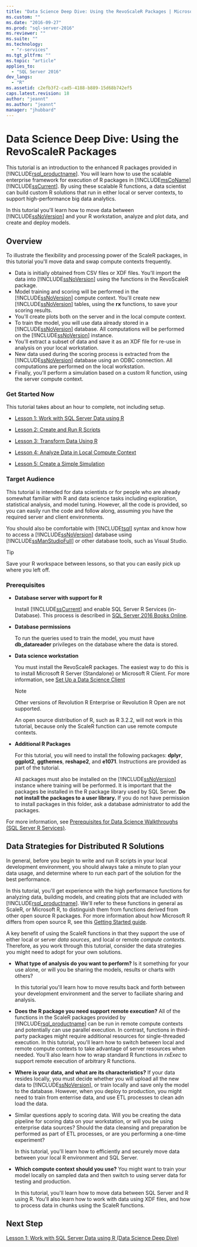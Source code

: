 ```yaml
---
title: "Data Science Deep Dive: Using the RevoScaleR Packages | Microsoft Docs"
ms.custom: ""
ms.date: "2016-09-27"
ms.prod: "sql-server-2016"
ms.reviewer: ""
ms.suite: ""
ms.technology: 
  - "r-services"
ms.tgt_pltfrm: ""
ms.topic: "article"
applies_to: 
  - "SQL Server 2016"
dev_langs: 
  - "R"
ms.assetid: c2efb3f2-cad5-4188-b889-15d68b742ef5
caps.latest.revision: 18
author: "jeannt"
ms.author: "jeannt"
manager: "jhubbard"
---
```

# Data Science Deep Dive: Using the RevoScaleR Packages
This tutorial is an introduction to the enhanced R packages provided in [!INCLUDE[rsql_productname](../../includes/rsql-productname-md.md)]. You will learn how to use the scalable enterprise framework for execution of R packages in [!INCLUDE[msCoName](../../includes/msconame-md.md)] [!INCLUDE[ssCurrent](../../includes/sscurrent-md.md)].   By using these scalable R functions, a data scientist can build custom R solutions that run in either local or server contexts, to support high-performance big data analytics.  
  
In this tutorial you'll learn how to move data between [!INCLUDE[ssNoVersion](../../includes/ssnoversion-md.md)] and your R workstation, analyze and plot data, and create and deploy models.  
    
## Overview 
 
To illustrate the flexibility and processing power of the ScaleR packages, in this tutorial you'll move data and swap compute contexts frequently.

+ Data is initially obtained from CSV files or XDF files. You'll import the data into [!INCLUDE[ssNoVersion](../../includes/ssnoversion-md.md)] using the functions in the RevoScaleR package.    
+ Model training and scoring will be performed in the [!INCLUDE[ssNoVersion](../../includes/ssnoversion-md.md)] compute context. 
    You'll create new [!INCLUDE[ssNoVersion](../../includes/ssnoversion-md.md)] tables, using the **rx** functions, to save your scoring results.    
+ You'll create plots both on the server and in the local compute context.  
+ To train the model, you will use data already stored in a [!INCLUDE[ssNoVersion](../../includes/ssnoversion-md.md)] database. All computations will be performed on the [!INCLUDE[ssNoVersion](../../includes/ssnoversion-md.md)] instance.    
+ You'll extract a subset of data and save it as an XDF file for re-use in analysis on your local workstation.    
+ New data used during the scoring process is extracted from the [!INCLUDE[ssNoVersion](../../includes/ssnoversion-md.md)] database using an ODBC connection. All computations are performed on the local workstation. 
+ Finally, you'll perform a simulation based on a custom R function, using the server compute context.

### Get Started Now  

This tutorial takes about an hour to complete, not including setup.  

-   [Lesson 1: Work with SQL Server Data using R](../../advanced-analytics/r-services/lesson-1-work-with-sql-server-data-using-r-data-science-deep-dive.md)  
  
-   [Lesson 2: Create and Run R Scripts](../../advanced-analytics/r-services/lesson-2-create-and-run-r-scripts-data-science-deep-dive.md)  
  
-   [Lesson 3: Transform Data Using R](../../advanced-analytics/r-services/lesson-3-transform-data-using-r-data-science-deep-dive.md)  
  
-   [Lesson 4: Analyze Data in Local Compute Context](../../advanced-analytics/r-services/lesson-4-analyze-data-in-local-compute-context-data-science-deep-dive.md)  
  
-   [Lesson 5: Create a Simple Simulation](../../advanced-analytics/r-services/lesson-5-create-a-simple-simulation-data-science-deep-dive.md)  

      
### Target Audience  
  
This tutorial is intended for data scientists or for people who are already somewhat familiar with R and data science tasks including exploration, statistical analysis, and model tuning.  However, all the code is provided, so you can easily run the code and follow along, assuming you have the required server and client environments.  
  
You should also be comfortable with [!INCLUDE[tsql](../../includes/tsql-md.md)] syntax and know how to access a [!INCLUDE[ssNoVersion](../../includes/ssnoversion-md.md)] database using [!INCLUDE[ssManStudioFull](../../includes/ssmanstudiofull-md.md)] or other database tools, such as Visual Studio.  
  
> [!TIP]  
> Save your R workspace between lessons, so that you can easily pick up where you left off.  
  
### Prerequisites  
  
-   **Database server with support for R**  
  
    Install [!INCLUDE[ssCurrent](../../includes/sscurrent-md.md)] and enable  SQL Server R Services (in-Database). This process is described in [SQL Server 2016 Books Online](http://msdn.microsoft.com/library/mt696069(SQL.130).aspx).  
  
-   **Database permissions**  
  
    To run the queries used to train the model, you must have **db_datareader** privileges on the database where the data is stored.  
  
  
-   **Data science workstation**  
  
    You must install the RevoScaleR packages. The easiest way to do this is to install Microsoft R Server (Standalone) or Microsoft R Client. For more information, see [Set Up a Data Science Client](http://msdn.microsoft.co/library/mt696067(SQL.130).aspx)
      
    > [!NOTE] 
    > Other versions of Revolution R Enterprise or Revolution R Open are not supported. 
    > 
    > An open source distribution of R, such as R 3.2.2, will not work in this tutorial, because only the ScaleR function can use remote compute contexts. 
  
-   **Additional R Packages**  
  
    For this tutorial, you will need to install the following packages: **dplyr**, **ggplot2**, **ggthemes**, **reshape2**, and **e1071**. Instructions are provided as part of the tutorial.  
  
    All packages must also be installed on the [!INCLUDE[ssNoVersion](../../includes/ssnoversion-md.md)] instance where training will be performed. It is important that the packages be installed in the R package library used by SQL Server. **Do not install the packages to a user library.** If you do not have permission to install packages in this folder, ask a database administrator to add the packages.   
  
For more information, see [Prerequisites for Data Science Walkthroughs &#40;SQL Server R Services&#41;](../../advanced-analytics/r-services/prerequisites-for-data-science-walkthroughs-sql-server-r-services.md).  
  
## Data Strategies for Distributed R Solutions
    
In general, before you begin to write and run R scripts in your local development environment, you should always take a minute to plan your data usage, and determine where to run each part of the solution for the best performance.  

In this tutorial, you'll get experience with the high performance functions for analyzing data, building models, and creating plots that are included with [!INCLUDE[rsql_productname](../../includes/rsql-productname-md.md)]. We'll refer to these functions in general as ScaleR, or Microsoft R, to distinguish them from functions derived from other open source R packages. For more information about how Microsoft R differs from open source R, see this [Getting Started guide](https://msdn.microsoft.com/microsoft-r/microsoft-r-getting-started#microsoft-r-products). 

A key benefit of using the ScaleR functions in that they support the use of either local or server *data sources*, and local or remote *compute contexts*.  Therefore, as you work through this tutorial, consider the data strategies you might need to adopt for your own solutions.
  
-   **What type of analysis do you want to perform?** Is it something for your use alone, or will you be sharing the models, results or charts with others?
 
    In this tutorial you'll learn how to move results back and forth between your development environment and the server to faciliate sharing and analysis. 
  
-   **Does the R package you need support remote execution?** All of the functions in the ScaleR packages provided by [!INCLUDE[rsql_productname](../../includes/rsql-productname-md.md)] can be run in remote compute contexts and potentially can use parallel execution. In contrast, functions in third-party packages might require additional resources for single-threaded execution. In this tutorial, you'll learn how to switch between local and remote compute contexts to take advantage of server resources when needed. You'll also learn how to wrap standard R functions in *rxExec* to support remote execution of arbitrary R functions.
    
  
-   **Where is your data, and what are its characteristics?**  If your data resides locally, you must decide whether you will upload all the new data to [!INCLUDE[ssNoVersion](../../includes/ssnoversion-md.md)], or train locally and save only the model to the database. However, when you deploy to production, you might need to train from enterrise data, and use ETL processes to clean adn load the data.  
  
-   Similar questions apply to scoring data. Will you be creating the data pipeline for scoring data on your workstation, or will you be using enterprise data sources? Should the data cleansing and preparation be performed as part of ETL processes, or are you performing a one-time experiment?  

    In this tutorial, you'll learn how to efficiently and securely move data between your local R environment and SQL Server. 
  
-   **Which compute context should you use?** You might want to train your model locally on sampled data and then switch to using server data for testing and production.

    In this tutorial, you'll learn how to move data between SQL Server and R using R. You'll also learn how to work with data using XDF files, and how to process data in chunks using the ScaleR functions.  
  
 
  
## Next Step  
[Lesson 1: Work with SQL Server Data using R &#40;Data Science Deep Dive&#41;](../../advanced-analytics/r-services/lesson-1-work-with-sql-server-data-using-r-data-science-deep-dive.md)  
  
  
  
